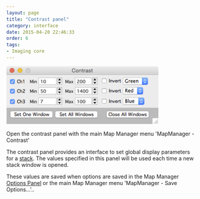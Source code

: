 ```yaml
---
layout: page
title: "Contrast panel"
category: interface
date: 2015-04-20 22:46:33
order: 6
tags:
- Imaging core
---
```



<IMG class="img-float-left" SRC="images/mm3/mm3-process-panel.png" WIDTH="400">

<div class="print-page-break"></div>

Open the contrast panel with the main Map Manager menu 'MapManager - Contrast'

The contrast panel provides an interface to set global display parameters for a [stack][1]. The values specified in this panel will be used each time a new stack window is opened.

These values are saved when options are saved in the Map Manager [Options Panel][2] or the main Map Manager menu 'MapManager - Save Options...'..

[1]: stack
[2]: stackdb-options-panel
